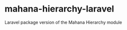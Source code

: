 mahana-hierarchy-laravel
========================

Laravel package version of the Mahana Hierarchy module
